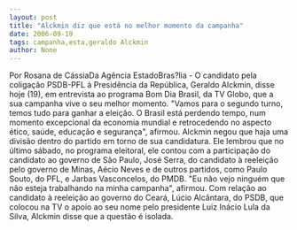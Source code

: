 ```yaml
---
layout: post
title: "Alckmin diz que está no melhor momento da campanha"
date: 2006-09-19
tags: campanha,esta,geraldo Alckmin
author: None
---
```

Por Rosana de CássiaDa Agência EstadoBras?lia - O candidato pela coligação PSDB-PFL à Presidência da República, Geraldo Alckmin, disse hoje (19), em entrevista ao programa Bom Dia Brasil, da TV Globo, que a sua campanha vive o seu melhor momento. \"Vamos para o segundo turno, temos tudo para ganhar a eleição. O Brasil está perdendo tempo, num momento excepcional da economia mundial e retrocedendo no aspecto ético, saúde, educação e segurança\", afirmou.
Alckmin negou que haja uma divisão dentro do partido em torno de sua candidatura. Ele lembrou que no último sábado, no programa eleitoral, ele contou com a participação do candidato ao governo de São Paulo, José Serra, do candidato à reeleição pelo governo de Minas, Aécio Neves e de outros partidos, como Paulo Souto, do PFL, e Jarbas Vasconcelos, do PMDB. \"Eu não vejo ninguém que não esteja trabalhando na minha campanha\", afirmou.
Com relação ao candidato à reeleição ao governo do Ceará, Lúcio Alcântara, do PSDB, que colocou na TV o apoio ao seu nome pelo presidente Luiz Inácio Lula da Silva, Alckmin disse que a questão é isolada.  